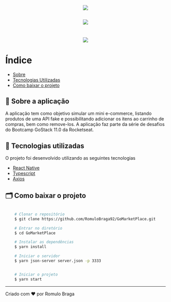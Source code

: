 <p align="center">
<img src="https://ik.imagekit.io/rmpz8b4ytr/logo_gostack_xOQ3emgGa.png"/>
</p>

<h2 align="center">
  <img src="https://ik.imagekit.io/rmpz8b4ytr/logo_SG68dTgMH.png"/>
</h2>

<h1 align='center'>
    <img src="https://ik.imagekit.io/rmpz8b4ytr/GoMarketPlace_ZySvu858j.gif">
</h1>

# Índice

- [Sobre](#-sobre)
- [Tecnologias Utilizadas](#-tecnologias-utilizadas)
- [Como baixar o projeto](#-como-baixar-o-projeto)

## 🚀 Sobre a aplicação

A aplicação tem como objetivo simular um mini e-commerce, listando produtos de uma API fake e possibilitando adicionar os itens ao carrinho de compras, bem como remove-los. A aplicação faz parte da série de desafios do Bootcamp GoStack 11.0 da Rocketseat.

## 🚀 Tecnologias utilizadas

O projeto foi desenvolvido utilizando as seguintes tecnologias

- [React Native](https://reactnative.dev/)
- [Typescript](https://www.typescriptlang.org/)
- [Axios](https://github.com/axios/axios)

## 🗂 Como baixar o projeto

```bash

    # Clonar o repositório
    $ git clone https://github.com/RomuloBraga92/GoMarketPlace.git

    # Entrar no diretório
    $ cd GoMarketPlace

    # Instalar as dependências
    $ yarn install

    # Iniciar o servidor
    $ yarn json-server server.json -p 3333


    # Iniciar o projeto
    $ yarn start
```

---
Criado com ❤️ por Romulo Braga
